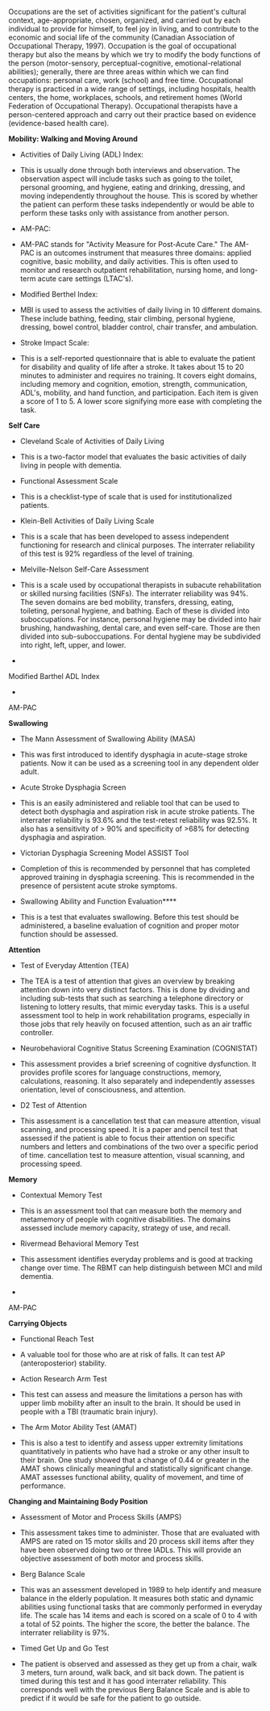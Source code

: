 Occupations are the set of activities significant for the patient's cultural context, age-appropriate, chosen, organized, and carried out by each individual to provide for himself, to feel joy in living, and to contribute to the economic and social life of the community (Canadian Association of Occupational Therapy, 1997). Occupation is the goal of occupational therapy but also the means by which we try to modify the body functions of the person (motor-sensory, perceptual-cognitive, emotional-relational abilities); generally, there are three areas within which we can find occupations: personal care, work (school) and free time. Occupational therapy is practiced in a wide range of settings, including hospitals, health centers, the home, workplaces, schools, and retirement homes (World Federation of Occupational Therapy). Occupational therapists have a person-centered approach and carry out their practice based on evidence (evidence-based health care).

**Mobility: Walking and Moving Around**

- Activities of Daily Living (ADL) Index: 

- This is usually done through both interviews and observation. The observation aspect will include tasks such as going to the toilet, personal grooming, and hygiene, eating and drinking, dressing, and moving independently throughout the house. This is scored by whether the patient can perform these tasks independently or would be able to perform these tasks only with assistance from another person.

- AM-PAC: 

- AM-PAC stands for "Activity Measure for Post-Acute Care." The AM-PAC is an outcomes instrument that measures three domains: applied cognitive, basic mobility, and daily activities. This is often used to monitor and research outpatient rehabilitation, nursing home, and long-term acute care settings (LTAC's).

- Modified Berthel Index: 

- MBI is used to assess the activities of daily living in 10 different domains. These include bathing, feeding, stair climbing, personal hygiene, dressing, bowel control, bladder control, chair transfer, and ambulation.

- Stroke Impact Scale: 

- This is a self-reported questionnaire that is able to evaluate the patient for disability and quality of life after a stroke. It takes about 15 to 20 minutes to administer and requires no training. It covers eight domains, including memory and cognition, emotion, strength, communication, ADL's, mobility, and hand function, and participation. Each item is given a score of 1 to 5. A lower score signifying more ease with completing the task.

**Self Care**

- Cleveland Scale of Activities of Daily Living

- This is a two-factor model that evaluates the basic activities of daily living in people with dementia.

- Functional Assessment Scale 

- This is a checklist-type of scale that is used for institutionalized patients.

- Klein-Bell Activities of Daily Living Scale

- This is a scale that has been developed to assess independent functioning for research and clinical purposes. The interrater reliability of this test is 92% regardless of the level of training.

- Melville-Nelson Self-Care Assessment

- This is a scale used by occupational therapists in subacute rehabilitation or skilled nursing facilities (SNFs). The interrater reliability was 94%. The seven domains are bed mobility, transfers, dressing, eating, toileting, personal hygiene, and bathing. Each of these is divided into suboccupations. For instance, personal hygiene may be divided into hair brushing, handwashing, dental care, and even self-care. Those are then divided into sub-suboccupations. For dental hygiene may be subdivided into right, left, upper, and lower.

- 
Modified Barthel ADL Index

- 
AM-PAC

**Swallowing**

- The Mann Assessment of Swallowing Ability (MASA)

- This was first introduced to identify dysphagia in acute-stage stroke patients. Now it can be used as a screening tool in any dependent older adult.

- Acute Stroke Dysphagia Screen

- This is an easily administered and reliable tool that can be used to detect both dysphagia and aspiration risk in acute stroke patients. The interrater reliability is 93.6% and the test-retest reliability was 92.5%. It also has a sensitivity of > 90% and specificity of >68% for detecting dysphagia and aspiration.

- Victorian Dysphagia Screening Model ASSIST Tool

- Completion of this is recommended by personnel that has completed approved training in dysphagia screening. This is recommended in the presence of persistent acute stroke symptoms.

- Swallowing Ability and Function Evaluation****
- This is a test that evaluates swallowing. Before this test should be administered, a baseline evaluation of cognition and proper motor function should be assessed.

**Attention**

- Test of Everyday Attention (TEA)

- The TEA is a test of attention that gives an overview by breaking attention down into very distinct factors. This is done by dividing and including sub-tests that such as searching a telephone directory or listening to lottery results, that mimic everyday tasks. This is a useful assessment tool to help in work rehabilitation programs, especially in those jobs that rely heavily on focused attention, such as an air traffic controller.

- Neurobehavioral Cognitive Status Screening Examination (COGNISTAT)

- This assessment provides a brief screening of cognitive dysfunction. It provides profile scores for language constructions, memory, calculations, reasoning. It also separately and independently assesses orientation, level of consciousness, and attention.

- D2 Test of Attention 

- This assessment is a cancellation test that can measure attention, visual scanning, and processing speed. It is a paper and pencil test that assessed if the patient is able to focus their attention on specific numbers and letters and combinations of the two over a specific period of time. cancellation test to measure attention, visual scanning, and processing speed.

**Memory**

- Contextual Memory Test 

- This is an assessment tool that can measure both the memory and metamemory of people with cognitive disabilities. The domains assessed include memory capacity, strategy of use, and recall.

- Rivermead Behavioral Memory Test

- This assessment identifies everyday problems and is good at tracking change over time. The RBMT can help distinguish between MCI and mild dementia.

- 
AM-PAC

**Carrying Objects**

- Functional Reach Test

- A valuable tool for those who are at risk of falls. It can test AP (anteroposterior) stability.

- Action Research Arm Test 

- This test can assess and measure the limitations a person has with upper limb mobility after an insult to the brain. It should be used in people with a TBI (traumatic brain injury).

- The Arm Motor Ability Test (AMAT) 

- This is also a test to identify and assess upper extremity limitations quantitatively in patients who have had a stroke or any other insult to their brain. One study showed that a change of 0.44 or greater in the AMAT shows clinically meaningful and statistically significant change. AMAT assesses functional ability, quality of movement, and time of performance.

**Changing and Maintaining Body Position**

- Assessment of Motor and Process Skills (AMPS)

- This assessment takes time to administer. Those that are evaluated with AMPS are rated on 15 motor skills and 20 process skill items after they have been observed doing two or three IADLs. This will provide an objective assessment of both motor and process skills.

- Berg Balance Scale

- This was an assessment developed in 1989 to help identify and measure balance in the elderly population. It measures both static and dynamic abilities using functional tasks that are commonly performed in everyday life. The scale has 14 items and each is scored on a scale of 0 to 4 with a total of 52 points. The higher the score, the better the balance. The interrater reliability is 97%.

- Timed Get Up and Go Test

- The patient is observed and assessed as they get up from a chair, walk 3 meters, turn around, walk back, and sit back down. The patient is timed during this test and it has good interrater reliability. This corresponds well with the previous Berg Balance Scale and is able to predict if it would be safe for the patient to go outside.
